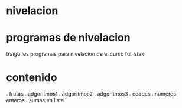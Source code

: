 # nivelacion
# programas de nivelacion 
traigo los programas para nivelacion de el curso full stak
# contenido 
. frutas
. adgoritmos1
. adgoritmos2
. adgoritmos3
. edades
. numeros enteros
. sumas en lista
